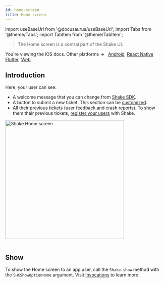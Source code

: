 ```yaml
---
id: home-screen
title: Home screen
---
```


import useBaseUrl from '@docusaurus/useBaseUrl';
import Tabs from '@theme/Tabs';
import TabItem from '@theme/TabItem';

> The Home screen is a central part of the Shake UI.

<p class="p2 mt-40">You're viewing the iOS docs. Other platforms → &nbsp;
<a href="/docs/android/shake-ui/home-screen/">Android</a>&nbsp;
<a href="/docs/react/shake-ui/home-screen/">React Native</a>&nbsp; 
<a href="/docs/flutter/shake-ui/home-screen/">Flutter</a>&nbsp;  
<a href="/docs/web/shake-ui/#home-screen">Web</a>&nbsp;
</p>


## Introduction

Here, your user can see:

- A welcome message that you can change from [Shake SDK](/ios/configuration-and-data/home-screen#changing-the-home-screen-subtitle).
- A button to submit a new ticket. This section can be [customized](/ios/configuration-and-data/home-screen#setting-up-custom-actions).
- All their previous tickets (user feedback and crash reports).
  To show them their previous tickets, [register your users](/ios/users/overview) with Shake.

<table class="media-container mt-50">
<img
  alt="Shake Home screen"
  width="376"
  src={useBaseUrl('screens/android-home-screen@2x.png')}
/>
</table>

## Show

To show the Home screen to an app user, call the `Shake.show` method with the `SHKShowOptionHome` argument.
Visit [Invocations](/ios/user-feedback/invoke#invoke-through-code) to learn more.
